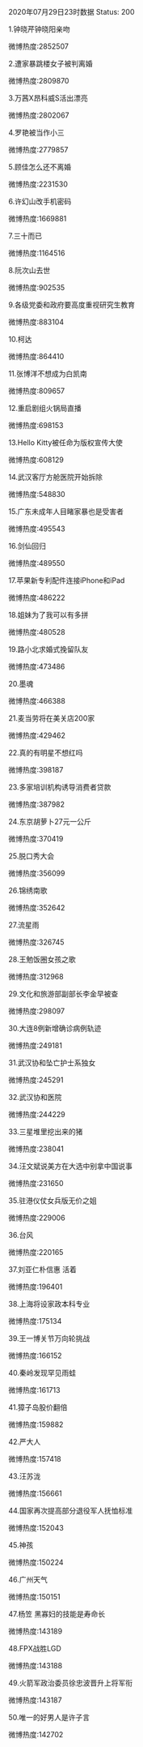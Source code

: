 2020年07月29日23时数据
Status: 200

1.钟晓芹钟晓阳亲吻

微博热度:2852507

2.遭家暴跳楼女子被判离婚

微博热度:2809870

3.万茜X昂科威S活出漂亮

微博热度:2802067

4.罗艳被当作小三

微博热度:2779857

5.顾佳怎么还不离婚

微博热度:2231530

6.许幻山改手机密码

微博热度:1669881

7.三十而已

微博热度:1164516

8.阮次山去世

微博热度:902535

9.各级党委和政府要高度重视研究生教育

微博热度:883104

10.柯达

微博热度:864410

11.张博洋不想成为白凯南

微博热度:809657

12.重启剧组火锅局直播

微博热度:698153

13.Hello Kitty被任命为版权宣传大使

微博热度:608129

14.武汉客厅方舱医院开始拆除

微博热度:548830

15.广东未成年人目睹家暴也是受害者

微博热度:495543

16.剑仙回归

微博热度:489550

17.苹果新专利配件连接iPhone和iPad

微博热度:486222

18.姐妹为了我可以有多拼

微博热度:480528

19.路小北求婚式挽留队友

微博热度:473486

20.墨魂

微博热度:466388

21.麦当劳将在美关店200家

微博热度:429462

22.真的有明星不想红吗

微博热度:398187

23.多家培训机构诱导消费者贷款

微博热度:387982

24.东京胡萝卜27元一公斤

微博热度:370419

25.脱口秀大会

微博热度:356099

26.锦绣南歌

微博热度:352642

27.流星雨

微博热度:326745

28.王勉饭圈女孩之歌

微博热度:312968

29.文化和旅游部副部长李金早被查

微博热度:298097

30.大连8例新增确诊病例轨迹

微博热度:249181

31.武汉协和坠亡护士系独女

微博热度:245291

32.武汉协和医院

微博热度:244229

33.三星堆里挖出来的猪

微博热度:238041

34.汪文斌说美方在大选中别拿中国说事

微博热度:231650

35.驻港仪仗女兵版无价之姐

微博热度:229006

36.台风

微博热度:220165

37.刘亚仁朴信惠 活着

微博热度:196401

38.上海将设家政本科专业

微博热度:175134

39.王一博关节万向轮挑战

微博热度:166152

40.秦岭发现罕见雨蛙

微博热度:161713

41.獐子岛股价翻倍

微博热度:159882

42.严大人

微博热度:157418

43.汪苏泷

微博热度:156661

44.国家再次提高部分退役军人抚恤标准

微博热度:152043

45.神孩

微博热度:150224

46.广州天气

微博热度:150151

47.杨笠 黑寡妇的技能是寿命长

微博热度:143189

48.FPX战胜LGD

微博热度:143188

49.火箭军政治委员徐忠波晋升上将军衔

微博热度:143187

50.唯一的好男人是许子言

微博热度:142702

